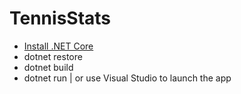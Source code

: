 # TennisStats


- [Install .NET Core](https://dotnet.microsoft.com/download/linux-package-manager/ubuntu18-04/sdk-current)
- dotnet restore
- dotnet build
- dotnet run | or use Visual Studio to launch the app

